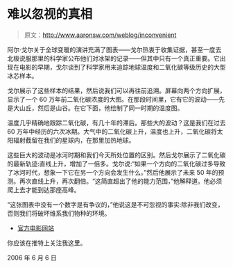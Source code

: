 # 难以忽视的真相

> 原文：<http://www.aaronsw.com/weblog/inconvenient>

阿尔·戈尔关于全球变暖的演讲充满了图表——戈尔热衷于收集证据，甚至一度去北极说服那里的科学家公布他们对冰架的记录——但其中只有一个真正重要。它出现在电影的早期，戈尔谈到了科学家用来追踪地球温度和二氧化碳等级历史的大型冰芯样本。

戈尔展示了这些样本的结果，然后说我们可以再往前追溯。屏幕向两个方向扩展，显示了一个 60 万年前二氧化碳浓度的大图。在那段时间里，它有它的波动——先是大山丘，然后是山谷。在它下面，他绘制了同一时期的温度图。

温度几乎精确地跟踪二氧化碳，有几十年的滞后。那些大的波动？这是我们在过去 60 万年中经历的六次冰期。大气中的二氧化碳上升，温度也上升，二氧化碳将太阳辐射截留在我们的星球内，在那里加热地球。

这些巨大的波动是冰河时期和我们今天所处位置的区别。然后戈尔展示了二氧化碳的最新轨迹:直线上升，增加了一倍多。戈尔说:“如果一个方向的二氧化碳过多导致了冰河时代，想象一下它在另一个方向会发生什么。”然后他展示了未来 50 年的预测。再次直线上升，再次翻倍。“这简直超出了他的能力范围，”他解释道。他必须爬上去才能到达那座高峰。

“这张图表中没有一个数字是有争议的，”他说这是不可忽视的事实:除非我们改变，否则我们将破坏维系我们物种的环境。

*   [官方电影网站](http://www.climatecrisis.net/)

你应该在推特上关注我这里。

2006 年 6 月 6 日